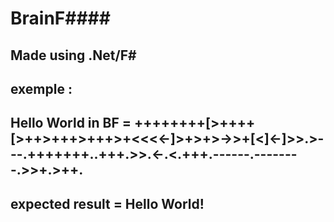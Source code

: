 # BrainF####
## Made using .Net/F# 
## exemple :
## Hello World in BF = ++++++++[>++++[>++>+++>+++>+<<<<-]>+>+>->>+[<]<-]>>.>---.+++++++..+++.>>.<-.<.+++.------.--------.>>+.>++.
## expected result = Hello World!
